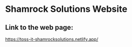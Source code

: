 # Shamrock Solutions Website

## Link to the web page:
https://toss-it-shamrocksolutions.netlify.app/
